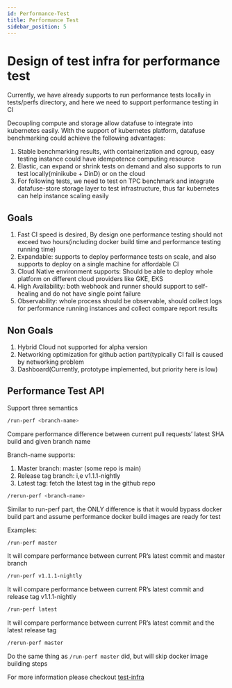 ```yaml
---
id: Performance-Test
title: Performance Test
sidebar_position: 5
---
```


# Design of test infra for performance test

Currently, we have already supports to run performance tests locally in tests/perfs directory, and here we need to support performance testing in CI

Decoupling compute and storage allow datafuse to integrate into kubernetes easily.
With the support of kubernetes platform, datafuse benchmarking could achieve the following advantages:

1. Stable benchmarking results, with containerization and cgroup, easy testing instance could have idempotence computing resource
2. Elastic, can expand or shrink tests on demand and also supports to run test locally(minikube + DinD) or on the cloud
3. For following tests, we need to test on TPC benchmark and integrate datafuse-store storage layer to test infrastructure, thus far kubernetes can help instance scaling easily

## Goals

1. Fast CI speed is desired, By design one performance testing should not exceed two hours(including docker build time and performance testing running time)
2. Expandable: supports to deploy performance tests on scale, and also supports to deploy on a single machine for affordable CI
3. Cloud Native environment supports: Should be able to deploy whole platform on different cloud providers like GKE, EKS
4. High Availability: both webhook and runner should support to self-healing and do not have single point failure
5. Observability: whole process should be observable, should collect logs for performance running instances and collect compare report results

## Non Goals

1. Hybrid Cloud not supported for alpha version
2. Networking optimization for github action part(typically CI fail is caused by networking problem
3. Dashboard(Currently, prototype implemented, but priority here is low)

## Performance Test API

Support three semantics

```bash
/run-perf <branch-name>
```

Compare performance difference between current pull requests’ latest SHA build and given branch name

Branch-name supports:

1. Master branch: master (some repo is main)
2. Release tag branch: i,e v1.1.1-nightly
3. Latest tag: fetch the latest tag in the github repo

```bash
/rerun-perf <branch-name>
```

Similar to run-perf part, the ONLY difference is that it would bypass docker build part and assume performance docker build images are ready for test

Examples:

```bash
/run-perf master
```

It will compare performance between current PR’s latest commit and master branch

```bash
/run-perf v1.1.1-nightly
```

It will compare performance between current PR’s latest commit and release tag v1.1.1-nightly

```bash
/run-perf latest
```

It will compare performance between current PR’s latest commit and the latest release tag

```bash
/rerun-perf master
```

Do the same thing as `/run-perf master` did, but will skip docker image building steps

For more information please checkout [test-infra](https://github.com/datafuselabs/test-infra)
